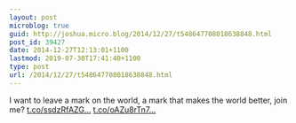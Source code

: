 ```yaml
---
layout: post
microblog: true
guid: http://joshua.micro.blog/2014/12/27/t548647708018638848.html
post_id: 39427
date: 2014-12-27T12:13:01+1100
lastmod: 2019-07-30T17:41:40+1100
type: post
url: /2014/12/27/t548647708018638848.html
---
```

I want to leave a mark on the world, a mark that makes the world better, join me? [t.co/ssdzRfAZG...](http://t.co/ssdzRfAZGn) [t.co/oAZu8rTn7...](http://t.co/oAZu8rTn71)
